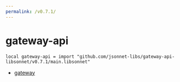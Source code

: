 ```yaml
---
permalink: /v0.7.1/
---
```


# gateway-api

```jsonnet
local gateway-api = import "github.com/jsonnet-libs/gateway-api-libsonnet/v0.7.1/main.libsonnet"
```



* [gateway](gateway/index.md)